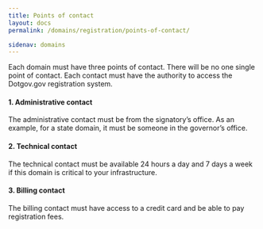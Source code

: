 ```yaml
---
title: Points of contact
layout: docs
permalink: /domains/registration/points-of-contact/

sidenav: domains
---
```


Each domain must have three points of contact. There will be no one single point of contact. Each contact must have the authority to access the Dotgov.gov registration system.

#### 1. Administrative contact

The administrative contact must be from the signatory’s office. As an example, for a state domain, it must be someone in the governor’s office.

#### 2. Technical contact

The technical contact must be available 24 hours a day and 7 days a week if this domain is critical to your infrastructure.

#### 3. Billing contact

The billing contact must have access to a credit card and be able to pay registration fees.
